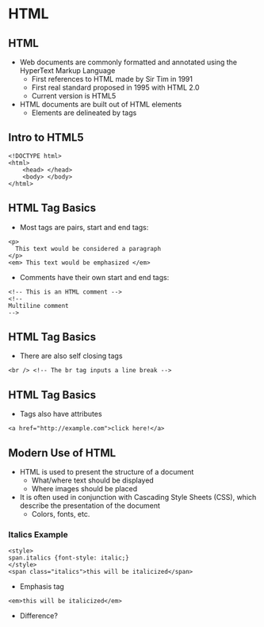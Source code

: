 # HTML



## HTML

* Web documents are commonly formatted and annotated using the HyperText Markup Language
    * First references to HTML made by Sir Tim in 1991
    * First real standard proposed in 1995 with HTML 2.0
    * Current version is HTML5
* HTML documents are built out of HTML elements
    * Elements are delineated by tags



## Intro to HTML5

    <!DOCTYPE html>
    <html>
        <head> </head>
        <body> </body>
    </html>



## HTML Tag Basics

* Most tags are pairs, start and end tags:
    
```
<p> 
  This text would be considered a paragraph
</p>
<em> This text would be emphasized </em>
```

* Comments have their own start and end tags:

```
<!-- This is an HTML comment --> 
<!--
Multiline comment
-->
```



## HTML Tag Basics

* There are also self closing tags
    
```
<br /> <!-- The br tag inputs a line break -->
```



## HTML Tag Basics

* Tags also have attributes
    
```
<a href="http://example.com">click here!</a>
```



## Modern Use of HTML

* HTML is used to present the structure of a document
    * What/where text should be displayed
    * Where images should be placed
* It is often used in conjunction with Cascading Style Sheets (CSS), which describe the presentation of the document
    * Colors, fonts, etc.


### Italics Example

```
<style>
span.italics {font-style: italic;}
</style>
<span class="italics">this will be italicized</span>
```

* Emphasis tag
    
```
<em>this will be italicized</em>
```

* Difference? <!-- .element: class="fragment current-visible" -->

